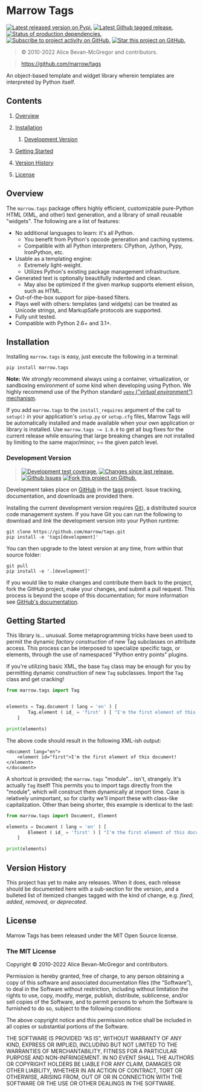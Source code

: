 # Marrow Tags

[![][latestversion]][latestversion_] [![][ghtag]][ghtag_] [![][masterreq]][masterreq_] [![][ghwatch]][ghsubscription] [![][ghstar]][ghsubscription]

> © 2010-2022 Alice Bevan-McGregor and contributors.

> https://github.com/marrow/tags

An object-based template and widget library wherein templates are interpreted by Python itself.


## Contents

1. [Overview](#overview)

2. [Installation](#installation)

   1. [Development Version](#development-version)

3. [Getting Started](#getting-started)

4. [Version History](#version-history)

5. [License](#license)


## Overview

The `marrow.tags` package offers highly efficient, customizable pure-Python HTML (XML, and other) text generation, and a library of small reusable "widgets".  The following are a list of features:

* No additional languages to learn: it's all Python.
  * You benefit from Python's opcode generation and caching systems.
  * Compatible with all Python interpreters: CPython, Jython, Pypy, IronPython, etc.
* Usable as a templating engine:
  * Extremely light-weight.
  * Utilizes Python's existing package management infrastructure.
* Generated text is optionally beautifully indented and clean.
  * May also be optimized if the given markup supports element elision, such as HTML.
* Out-of-the-box support for pipe-based filters.
* Plays well with others: templates (and widgets) can be treated as Unicode strings, and MarkupSafe protocols are supported.
* Fully unit tested.
* Compatible with Python 2.6+ and 3.1+.



## Installation

Installing `marrow.tags` is easy, just execute the following in a terminal:

	pip install marrow.tags

**Note:** We *strongly* recommend always using a container, virtualization, or sandboxing environment of some kind when developing using Python. We highly recommend use of the Python standard [`venv` (_"virtual environment"_) mechanism][venv].

If you add `marrow.tags` to the `install_requires` argument of the call to `setup()` in your application's `setup.py` or `setup.cfg` files, Marrow Tags will be automatically installed and made available when your own application or library is installed. Use `marrow.tags ~= 1.0.0` to get all bug fixes for the current release while ensuring that large breaking changes are not installed by limiting to the same major/minor, >= the given patch level.


### Development Version

> [![][developcover]][developcover_] [![][ghsince]][ghsince_] [![][ghissues]][ghissues_] [![][ghfork]][ghfork_]

Development takes place on [GitHub][github] in the [tags][repo] project. Issue tracking, documentation, and downloads are provided there.

Installing the current development version requires [Git][git]), a distributed source code management system. If you have Git you can run the following to download and *link* the development version into your Python runtime:

	git clone https://github.com/marrow/tags.git
	pip install -e 'tags[development]'

You can then upgrade to the latest version at any time, from within that source folder:

	git pull
	pip install -e '.[development]'

If you would like to make changes and contribute them back to the project, fork the GitHub project, make your changes, and submit a pull request. This process is beyond the scope of this documentation; for more information see [GitHub's documentation][ghhelp].



## Getting Started

This library is… unusual. Some metaprogramming tricks have been used to permit the dynamic _factory construction_ of new Tag subclasses on attribute access. This process can be interposed to specialize specific tags, or elements, through the use of namespaced "Python entry points" plugins.

If you're utilizing basic XML, the base `Tag` class may be enough for you by permitting dynamic construction of new `Tag` subclasses. Import the `Tag` class and get cracking!

```python
from marrow.tags import Tag


elements = Tag.document ( lang = 'en' ) [
		Tag.element ( id_ = 'first' ) [ "I'm the first element of this document!" ]
	]

print(elements)
```

The above code should result in the following XML-ish output:

```
<document lang="en">
	<element id="first">I'm the first element of this document!</element>
</document>
```

A shortcut is provided; the `marrow.tags` "module"... isn't, strangely. It's actually `Tag` itself! This permits you to import tags directly from the "module", which will construct them dynamically at import time. Case is relatively unimportant, so for clarity we'll import these with class-like capitalization. Other than being shorter, this example is identical to the last:

```python
from marrow.tags import Document, Element

elements = Document ( lang = 'en' ) [
		Element ( id_ = 'first' ) [ "I'm the first element of this document!" ]
	]

print(elements)
```

## Version History

This project has yet to make any releases. When it does, each release should be documented here with a sub-section for the version, and a bulleted list of itemized changes tagged with the kind of change, e.g. *fixed*, *added*, *removed*, or *deprecated*.


## License

Marrow Tags has been released under the MIT Open Source license.

### The MIT License

Copyright © 2010-2022 Alice Bevan-McGregor and contributors.

Permission is hereby granted, free of charge, to any person obtaining a copy of this software and associated documentation files (the “Software”), to deal in the Software without restriction, including without limitation the rights to use, copy, modify, merge, publish, distribute, sublicense, and/or sell copies of the Software, and to permit persons to whom the Software is furnished to do so, subject to the following conditions:

The above copyright notice and this permission notice shall be included in all copies or substantial portions of the Software.

THE SOFTWARE IS PROVIDED “AS IS”, WITHOUT WARRANTY OF ANY KIND, EXPRESS OR IMPLIED, INCLUDING BUT NOT LIMITED TO THE WARRANTIES OF MERCHANTABILITY, FITNESS FOR A PARTICULAR PURPOSE AND NON-INFRINGEMENT. IN NO EVENT SHALL THE AUTHORS OR COPYRIGHT HOLDERS BE LIABLE FOR ANY CLAIM, DAMAGES OR OTHER LIABILITY, WHETHER IN AN ACTION OF CONTRACT, TORT OR OTHERWISE, ARISING FROM, OUT OF OR IN CONNECTION WITH THE SOFTWARE OR THE USE OR OTHER DEALINGS IN THE SOFTWARE.


[venv]: https://docs.python.org/3/tutorial/venv.html

[git]: http://git-scm.com/
[repo]: https://github.com/marrow/tags/
[github]: https://github.com/
[ghhelp]: https://help.github.com/


[ghwatch]: https://img.shields.io/github/watchers/marrow/tags.svg?style=social&label=Watch "Subscribe to project activity on GitHub."
[ghstar]: https://img.shields.io/github/stars/marrow/tags.svg?style=social&label=Star "Star this project on GitHub."
[ghsubscription]: https://github.com/marrow/tags/subscription
[ghfork]: https://img.shields.io/github/forks/marrow/tags.svg?style=social&label=Fork "Fork this project on Github."
[ghfork_]: https://github.com/marrow/tags/fork

[mastercover]: http://img.shields.io/codecov/c/github/marrow/tags/master.svg?style=flat "Production test coverage."
[mastercover_]: https://codecov.io/github/marrow/tags?branch=master
[masterreq]: https://img.shields.io/requires/github/marrow/tags.svg "Status of production dependencies."
[masterreq_]: https://requires.io/github/marrow/tags/requirements/?branch=master

[developcover]: http://img.shields.io/codecov/c/github/marrow/tags/develop.svg?style=flat "Development test coverage."
[developcover_]: https://codecov.io/github/marrow/tags?branch=develop
[developreq]: https://img.shields.io/requires/github/marrow/tags.svg "Status of development dependencies."
[developreq_]: https://requires.io/github/marrow/tags/requirements/?branch=develop

[ghissues]: http://img.shields.io/github/issues-raw/marrow/tags.svg?style=flat "Github Issues"
[ghissues_]: https://github.com/marrow/tags/issues
[ghsince]: https://img.shields.io/github/commits-since/marrow/tags/1.0.0.svg "Changes since last release."
[ghsince_]: https://github.com/marrow/tags/commits/develop
[ghtag]: https://img.shields.io/github/tag/marrow/tags.svg "Latest Github tagged release."
[ghtag_]: https://github.com/marrow/tags/tree/1.0.0
[latestversion]: http://img.shields.io/pypi/v/marrow.tags.svg?style=flat "Latest released version on Pypi."
[latestversion_]: https://pypi.python.org/pypi/marrow.tags

[cake]: http://img.shields.io/badge/cake-lie-1b87fb.svg?style=flat

